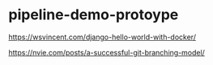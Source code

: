 # pipeline-demo-protoype

https://wsvincent.com/django-hello-world-with-docker/

https://nvie.com/posts/a-successful-git-branching-model/